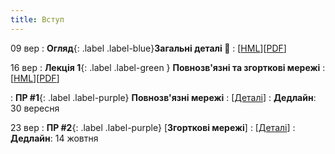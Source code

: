 ```yaml
---
title: Вступ
---
```


09 вер
: **Огляд**{: .label .label-blue}**Загальні деталі 👋**
  : [[HML](https://ykochura.github.io/mld-kpi/?p=course-details.md#1)][[PDF](https://ykochura.github.io/mld-kpi/pdf/course-details.pdf)]

16 вер
: **Лекція 1**{: .label .label-green } **Повнозв'язні та згорткові мережі**
  : [[HML](https://ykochura.github.io/mld-kpi/?p=lecture1.md#1)][[PDF](https://ykochura.github.io/mld-kpi/pdf/lecture1.pdf)]

: **ПР #1**{: .label .label-purple} **Повнозв'язні мережі**
  : [[Деталі](https://ykochura.github.io/mld-kpi/practice/Lab1.pdf)]
    : **Дедлайн**:  30 вересня 

23 вер
: **ПР #2**{: .label .label-purple} [**Згорткові мережі**]
  : [[Деталі](https://ykochura.github.io/mld-kpi/practice/Lab2.pdf)]
    : **Дедлайн**:  14 жовтня


<!-- : **Лекція 1**{: .label .label-green } **Вступ**
  : [[HML](https://ykochura.github.io/mld-kpi/?p=lecture1.md#1)][[PDF](https://ykochura.github.io/mld-kpi/pdf/lecture1.pdf)] -->

<!-- : **Книги 📚**{: .label .label-red}**Для читання** -->
  <!-- : PMPP Ch. 1, pp. 1-18 <br> PHPC Ch. 1, pp. 1-34 -->

